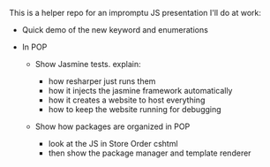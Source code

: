 This is a helper repo for an impromptu JS presentation I'll do at work:

- Quick demo of the new keyword and enumerations

- In POP
  - Show Jasmine tests. explain:
    - how resharper just runs them
    - how it injects the jasmine framework automatically
    - how it creates a website to host everything
    - how to keep the website running for debugging

  - Show how packages are organized in POP
    - look at the JS in Store Order cshtml
    - then show the package manager and template renderer
    